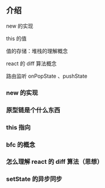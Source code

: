 ## 介绍

new 的实现

this 的值



值的存储：堆栈的理解概念



react 的 diff 算法概念



路由监听 onPopState 、pushState







### new 的实现

### 原型链是个什么东西

### this 指向

### bfc 的概念

### 怎么理解 react 的 diff 算法（思想）

### setState 的异步同步







